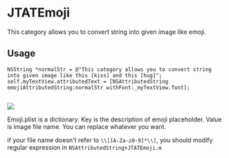 JTATEmoji
=========

This category allows you to convert string into given image like emoji.

## Usage

```
NSString *normalStr = @"This category allows you to convert string into given image like this [kiss] and this [hug]";
self.myTextView.attributedText = [NSAttributedString emojiAttributedString:normalStr withFont:_myTextView.font];
    
```
![](http://i.gyazo.com/31f7173601f47e1d011ba56b9e894071.png)

Emoji.plist is a dictionary. Key is the description of emoji placeholder. Value is image file name. You can replace whatever you want.   

if your file name doesn't refer to ```\\[[A-Za-z0-9]*\\]```, you should modify regular expression in ```NSAttributedString+JTATEmoji.m```